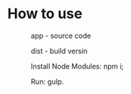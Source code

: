 <h1>How to use</h1>
<ul>
	<ol>app - source code</ol>
	<ol>dist - build versin</ol>
	<ol>Install Node Modules: npm i;</ol>
	<ol>Run: gulp.</ol>
</ul>